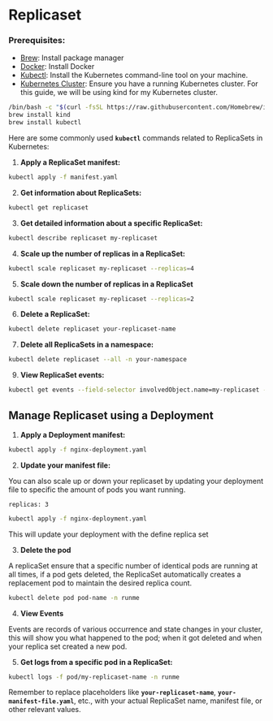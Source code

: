 # Replicaset

### Prerequisites:

- [Brew](https://brew.sh/): Install package manager
- [Docker](https://docs.docker.com/build/guide/): Install Docker
- [Kubectl](https://kubernetes.io/docs/tasks/tools/): Install the Kubernetes command-line tool on your machine.
- [Kubernetes Cluster](https://kind.sigs.k8s.io/docs/user/quick-start/): Ensure you have a running Kubernetes cluster. For this guide, we will be using kind for my Kubernetes cluster.

```sh {"id":"01HRY4D7CPBMBAR5ME8JMR98SD"}
/bin/bash -c "$(curl -fsSL https://raw.githubusercontent.com/Homebrew/install/HEAD/install.sh)"
brew install kind
brew install kubectl
```

Here are some commonly used **`kubectl`** commands related to ReplicaSets in Kubernetes:

1. **Apply a ReplicaSet manifest:**

```bash {"id":"01HSTRX6N61DZXYFGXD3PQ8A69"}
kubectl apply -f manifest.yaml
```

2. **Get information about ReplicaSets:**

```bash {"id":"01HSTRX6N69RDGVXN4NT2HMRGD"}
kubectl get replicaset
```

3. **Get detailed information about a specific ReplicaSet:**

```bash {"id":"01HSTRX6N6RV93H627E5DGA2P5"}
kubectl describe replicaset my-replicaset
```

4. **Scale up the number of replicas in a ReplicaSet:**

```bash {"id":"01HSTRX6N6GK4APV477PZVH21A"}
kubectl scale replicaset my-replicaset --replicas=4
```

5. **Scale down the number of replicas in a ReplicaSet**

```bash {"id":"01HTJCKYKFDMNYBZC5V7YV26E4"}
kubectl scale replicaset my-replicaset --replicas=2
```

6. **Delete a ReplicaSet:**

```bash {"id":"01HSTRX6N6SY08RXDMNSCFZS97"}
kubectl delete replicaset your-replicaset-name
```

7. **Delete all ReplicaSets in a namespace:**

```bash {"id":"01HSTRX6N6HGV031BDC96V1WT1"}
kubectl delete replicaset --all -n your-namespace
```

9. **View ReplicaSet events:**

```bash {"id":"01HSTRX6N6ECNT420KA5QGBCJT"}
kubectl get events --field-selector involvedObject.name=my-replicaset -n runme
```

## Manage Replicaset using a Deployment

1. **Apply a Deployment manifest:**

```bash {"id":"01HTJGQMJYDDRA1S9NBWCCAF85"}
kubectl apply -f nginx-deployment.yaml
```

2. **Update your manifest file:**

You can also scale up or down your replicaset by updating your deployment file to specific the amount of pods you want running.

`replicas: 3`

```bash {"id":"01HSTRX6N6BTJCGC8ECJZCCJSR"}
kubectl apply -f nginx-deployment.yaml
```

This will update your deployment with the define replica set

3. **Delete the pod**

A replicaSet ensure that a specific number of identical pods are running at all times, if a pod gets deleted, the ReplicaSet automatically creates a replacement pod to maintain the desired replica count.

```bash {"id":"01HTJE025MYG33CVG4AGSYX4JN"}
kubectl delete pod pod-name -n runme
```

4. **View Events**

Events are records of various occurrence and state changes in your cluster, this will show you what happened to the pod; when it got deleted and when your replica set created a new pod.

5. **Get logs from a specific pod in a ReplicaSet:**

```bash {"id":"01HSTRX6N6FMZ844J4QTEM3HC3"}
kubectl logs -f pod/my-replicaset-name -n runme
```

Remember to replace placeholders like **`your-replicaset-name`**, **`your-manifest-file.yaml`**, etc., with your actual ReplicaSet name, manifest file, or other relevant values.









